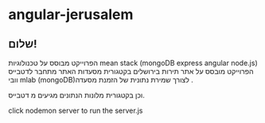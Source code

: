 # angular-jerusalem
## שלום!
הפרוייקט מבוסס על טכנולוגיות mean stack (mongoDB express angular node.js)
 הפרוייקט מובסס על אתר תירות בירושלים בקטגורית מסעדות האתר מתחבר לדטבייס  וובי mlab (mongoDB)לצורך שמירת נתונית של הזמנת מסעדה .
 
 וכן בקטגורית מלונות הנתונים מגיעים מ דטבייס.
 
click nodemon server to run the server.js
